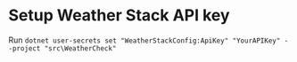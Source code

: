 # Setup Weather Stack API key
Run `dotnet user-secrets set "WeatherStackConfig:ApiKey" "YourAPIKey" --project "src\WeatherCheck"`
